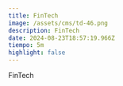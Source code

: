 ```yaml
---
title: FinTech
image: /assets/cms/td-46.png
description: FinTech
date: 2024-08-23T18:57:19.966Z
tiempo: 5m
highlight: false
---
```

FinTech